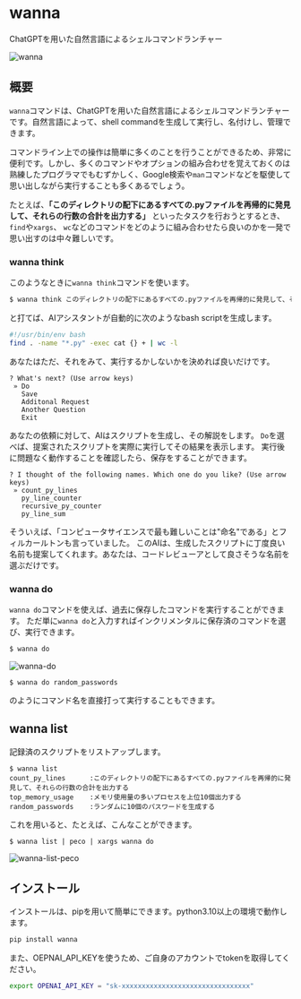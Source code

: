 # wanna
ChatGPTを用いた自然言語によるシェルコマンドランチャー

![wanna](https://user-images.githubusercontent.com/95184/222627802-1df02ee6-e07b-47dc-8fe0-0787a1e63097.gif)

## 概要
`wanna`コマンドは、ChatGPTを用いた自然言語によるシェルコマンドランチャーです。自然言語によって、shell commandを生成して実行し、名付けし、管理できます。

コマンドライン上での操作は簡単に多くのことを行うことができるため、非常に便利です。しかし、多くのコマンドやオプションの組み合わせを覚えておくのは熟練したプログラマでもむずかしく、Google検索や`man`コマンドなどを駆使して思い出しながら実行することも多くあるでしょう。

たとえば、**「このディレクトリの配下にあるすべての.pyファイルを再帰的に発見して、それらの行数の合計を出力する」** といったタスクを行おうとするとき、`find`や`xargs`、 `wc`などのコマンドをどのように組み合わせたら良いのかを一発で思い出すのは中々難しいです。

### wanna think 

このようなときに`wanna think`コマンドを使います。

```bash
$ wanna think このディレクトリの配下にあるすべての.pyファイルを再帰的に発見して、それらの行数の合計を出力する
```
と打てば、AIアシスタントが自動的に次のようなbash scriptを生成します。

```bash
#!/usr/bin/env bash
find . -name "*.py" -exec cat {} + | wc -l
```
あなたはただ、それをみて、実行するかしないかを決めれば良いだけです。
```
? What's next? (Use arrow keys)
 » Do
   Save
   Additonal Request
   Another Question
   Exit
```
あなたの依頼に対して、AIはスクリプトを生成し、その解説をします。
`Do`を選べば、提案されたスクリプトを実際に実行してその結果を表示します。
実行後に問題なく動作することを確認したら、保存をすることができます。
```
? I thought of the following names. Which one do you like? (Use arrow keys)
 » count_py_lines
   py_line_counter
   recursive_py_counter
   py_line_sum
```
そういえば、「コンピュータサイエンスで最も難しいことは"命名"である」とフィルカールトンも言っていました。
このAIは、生成したスクリプトに丁度良い名前も提案してくれます。あなたは、コードレビューアとして良さそうな名前を選ぶだけです。

### wanna do
`wanna do`コマンドを使えば、過去に保存したコマンドを実行することができます。
ただ単に`wanna do`と入力すればインクリメンタルに保存済のコマンドを選び、実行できます。
```zsh
$ wanna do
```
![wanna-do](https://user-images.githubusercontent.com/95184/222663648-50325d6a-1e5e-451a-a90e-9aff6a914fc1.gif)


```
$ wanna do random_passwords
```
のようにコマンド名を直接打って実行することもできます。

## wanna list 
記録済のスクリプトをリストアップします。
```
$ wanna list 
count_py_lines      :このディレクトリの配下にあるすべての.pyファイルを再帰的に発見して、それらの行数の合計を出力する
top_memory_usage    :メモリ使用量の多いプロセスを上位10個出力する
random_passwords    :ランダムに10個のパスワードを生成する
```

これを用いると、たとえば、こんなことができます。
```
$ wanna list | peco | xargs wanna do
```
![wanna-list-peco](https://user-images.githubusercontent.com/95184/222663840-67983f47-b477-4168-81db-6abae9caf311.gif)


## インストール
インストールは、pipを用いて簡単にできます。python3.10以上の環境で動作します。
```bash
pip install wanna
```
また、OEPNAI_API_KEYを使うため、ご自身のアカウントでtokenを取得してください。
```bash
export OPENAI_API_KEY = "sk-xxxxxxxxxxxxxxxxxxxxxxxxxxxxxxxx"
```
